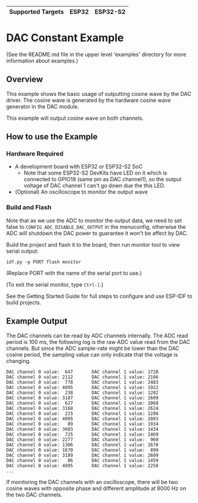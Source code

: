 | Supported Targets | ESP32 | ESP32-S2 |
| ----------------- | ----- | -------- |

# DAC Constant Example

(See the README.md file in the upper level 'examples' directory for more information about examples.)

## Overview

This example shows the basic usage of outputting cosine wave by the DAC driver. The cosine wave is generated by the hardware cosine wave generator in the DAC module.

This example will output cosine wave on both channels.

## How to use the Example

### Hardware Required

* A development board with ESP32 or ESP32-S2 SoC
    - Note that some ESP32-S2 DevKits have LED on it which is connected to GPIO18 (same pin as DAC channel1), so the output voltage of DAC channel 1 can't go down due the this LED.
* (Optional) An oscilloscope to monitor the output wave

### Build and Flash

Note that as we use the ADC to monitor the output data, we need to set false to `CONFIG_ADC_DISABLE_DAC_OUTPUT` in the menuconfig, otherwise the ADC will shutdown the DAC power to guarantee it won't be affect by DAC.

Build the project and flash it to the board, then run monitor tool to view serial output:

```
idf.py -p PORT flash monitor
```

(Replace PORT with the name of the serial port to use.)

(To exit the serial monitor, type ``Ctrl-]``.)

See the Getting Started Guide for full steps to configure and use ESP-IDF to build projects.

## Example Output

The DAC channels can be read by ADC channels internally. The ADC read period is 100 ms, the following log is the raw ADC value read from the DAC channels. But since the ADC sample-rate might be lower than the DAC cosine period, the sampling value can only indicate that the voltage is changing.

```
DAC channel 0 value:  647       DAC channel 1 value: 1728
DAC channel 0 value: 2112       DAC channel 1 value: 2166
DAC channel 0 value:  778       DAC channel 1 value: 2483
DAC channel 0 value: 4095       DAC channel 1 value: 1922
DAC channel 0 value:  238       DAC channel 1 value: 1282
DAC channel 0 value: 3187       DAC channel 1 value: 2609
DAC channel 0 value:  627       DAC channel 1 value: 1068
DAC channel 0 value: 3168       DAC channel 1 value: 2624
DAC channel 0 value:  225       DAC channel 1 value: 1286
DAC channel 0 value: 4095       DAC channel 1 value: 2083
DAC channel 0 value:   89       DAC channel 1 value: 1934
DAC channel 0 value: 3603       DAC channel 1 value: 1434
DAC channel 0 value:  725       DAC channel 1 value: 2469
DAC channel 0 value: 2277       DAC channel 1 value:  960
DAC channel 0 value: 1306       DAC channel 1 value: 2670
DAC channel 0 value: 1670       DAC channel 1 value:  899
DAC channel 0 value: 3189       DAC channel 1 value: 2609
DAC channel 0 value:   86       DAC channel 1 value: 1459
DAC channel 0 value: 4095       DAC channel 1 value: 2258
...
```

If monitoring the DAC channels with an oscilloscope, there will be two cosine waves with opposite phase and different amplitude at 8000 Hz on the two DAC channels.
